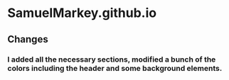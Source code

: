 # SamuelMarkey.github.io
## Changes
### I added all the necessary sections, modified a bunch of the colors including the header and some background elements.
